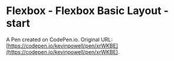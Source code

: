 # Flexbox - Flexbox Basic Layout - start

A Pen created on CodePen.io. Original URL: [https://codepen.io/kevinpowell/pen/xrWKBE](https://codepen.io/kevinpowell/pen/xrWKBE).

